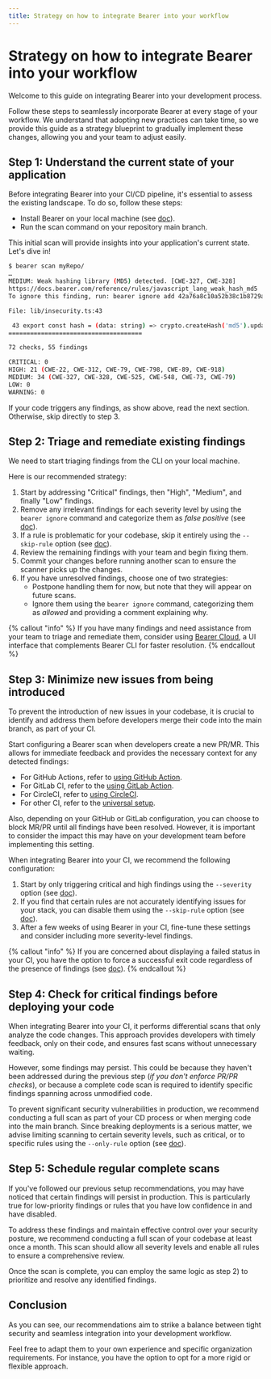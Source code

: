 ```yaml
---
title: Strategy on how to integrate Bearer into your workflow
---
```


# Strategy on how to integrate Bearer into your workflow

Welcome to this guide on integrating Bearer into your development process.

Follow these steps to seamlessly incorporate Bearer at every stage of your workflow. We understand that adopting new practices can take time, so we provide this guide as a strategy blueprint to gradually implement these changes, allowing you and your team to adjust easily.

## Step 1: Understand the current state of your application

Before integrating Bearer into your CI/CD pipeline, it's essential to assess the existing landscape. To do so, follow these steps:

- Install Bearer on your local machine (see [doc](/quickstart)).
- Run the scan command on your repository main branch.

This initial scan will provide insights into your application's current state. Let's dive in!

```bash
$ bearer scan myRepo/
…
MEDIUM: Weak hashing library (MD5) detected. [CWE-327, CWE-328]
https://docs.bearer.com/reference/rules/javascript_lang_weak_hash_md5
To ignore this finding, run: bearer ignore add 42a76a8c10a52b38c1b8729a2f211830_0

File: lib/insecurity.ts:43

 43 export const hash = (data: string) => crypto.createHash('md5').update(data).digest('hex')
=====================================

72 checks, 55 findings

CRITICAL: 0
HIGH: 21 (CWE-22, CWE-312, CWE-79, CWE-798, CWE-89, CWE-918)
MEDIUM: 34 (CWE-327, CWE-328, CWE-525, CWE-548, CWE-73, CWE-79)
LOW: 0
WARNING: 0
```

If your code triggers any findings, as show above, read the next section. Otherwise, skip directly to step 3.

## Step 2: Triage and remediate existing findings

We need to start triaging findings from the CLI on your local machine.

Here is our recommended strategy:

1. Start by addressing "Critical" findings, then "High", "Medium", and finally "Low" findings.
2. Remove any irrelevant findings for each severity level by using the `bearer ignore` command and categorize them as _false positive_ (see [doc](/guides/configure-scan/#ignore-specific-findings)).
3. If a rule is problematic for your codebase, skip it entirely using the `--skip-rule` option (see [doc](/guides/configure-scan/#skip-rules-for-the-entire-scan)).
4. Review the remaining findings with your team and begin fixing them.
5. Commit your changes before running another scan to ensure the scanner picks up the changes.
6. If you have unresolved findings, choose one of two strategies:
   - Postpone handling them for now, but note that they will appear on future scans.
   - Ignore them using the `bearer ignore` command, categorizing them as _allowed_ and providing a comment explaining why.

{% callout "info" %}
If you have many findings and need assistance from your team to triage and remediate them, consider using <a href="/guides/bearer-cloud">Bearer Cloud</a>, a UI interface that complements Bearer CLI for faster resolution.
{% endcallout %}

## Step 3: Minimize new issues from being introduced

To prevent the introduction of new issues in your codebase, it is crucial to identify and address them before developers merge their code into the main branch, as part of your CI.

Start configuring a Bearer scan when developers create a new PR/MR. This allows for immediate feedback and provides the necessary context for any detected findings:

- For GitHub Actions, refer to [using GitHub Action](/guides/github-action/#pull-request-diff).
- For GitLab CI, refer to the [using GitLab Action](/guides/gitlab/#gitlab-merge-request-diff).
- For CircleCI, refer to [using CircleCI](/guides/ci-setup/#circleci).
- For other CI, refer to the [universal setup](/guides/ci-setup/#universal-setup).

Also, depending on your GitHub or GitLab configuration, you can choose to block MR/PR until all findings have been resolved. However, it is important to consider the impact this may have on your development team before implementing this setting.

When integrating Bearer into your CI, we recommend the following configuration:

1. Start by only triggering critical and high findings using the `--severity` option (see [doc](/guides/configure-scan/#limit-severity-levels)).
2. If you find that certain rules are not accurately identifying issues for your stack, you can disable them using the `--skip-rule` option (see [doc](/guides/configure-scan/#skip-rules-for-the-entire-scan)).
3. After a few weeks of using Bearer in your CI, fine-tune these settings and consider including more severity-level findings.

{% callout "info" %}
If you are concerned about displaying a failed status in your CI, you have the option to force a successful exit code regardless of the presence of findings (see <a href="/guides/configure-scan/#force-a-given-exit-code-for-the-scan-command">doc</a>).
{% endcallout %}

## Step 4: Check for critical findings before deploying your code

When integrating Bearer into your CI, it performs differential scans that only analyze the code changes. This approach provides developers with timely feedback, only on their code, and ensures fast scans without unnecessary waiting.

However, some findings may persist. This could be because they haven't been addressed during the previous step (_if you don't enforce PR/PR checks_), or because a complete code scan is required to identify specific findings spanning across unmodified code.

To prevent significant security vulnerabilities in production, we recommend conducting a full scan as part of your CD process or when merging code into the main branch. Since breaking deployments is a serious matter, we advise limiting scanning to certain severity levels, such as critical, or to specific rules using the `--only-rule` option (see [doc](/guides/configure-scan/#run-only-specified-rules)).

## Step 5: Schedule regular complete scans

If you've followed our previous setup recommendations, you may have noticed that certain findings will persist in production. This is particularly true for low-priority findings or rules that you have low confidence in and have disabled.

To address these findings and maintain effective control over your security posture, we recommend conducting a full scan of your codebase at least once a month. This scan should allow all severity levels and enable all rules to ensure a comprehensive review.

Once the scan is complete, you can employ the same logic as step 2) to prioritize and resolve any identified findings.

## Conclusion

As you can see, our recommendations aim to strike a balance between tight security and seamless integration into your development workflow.

Feel free to adapt them to your own experience and specific organization requirements. For instance, you have the option to opt for a more rigid or flexible approach.
